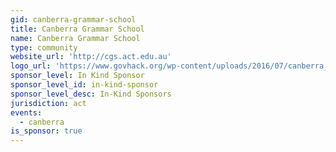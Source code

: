 ```yaml
---
gid: canberra-grammar-school
title: Canberra Grammar School
name: Canberra Grammar School
type: community
website_url: 'http://cgs.act.edu.au'
logo_url: 'https://www.govhack.org/wp-content/uploads/2016/07/canberra_grammar_school.png'
sponsor_level: In Kind Sponsor
sponsor_level_id: in-kind-sponsor
sponsor_level_desc: In-Kind Sponsors
jurisdiction: act
events:
  - canberra
is_sponsor: true
---
```

